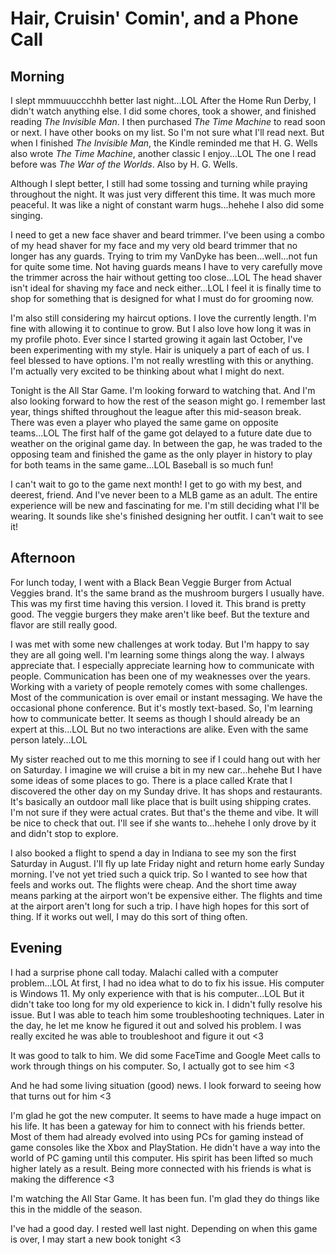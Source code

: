 # Hair, Cruisin' Comin', and a Phone Call

## Morning

I slept mmmuuuccchhh better last night...LOL After the Home Run Derby, I didn't watch anything else. I did some chores, took a shower, and finished reading *The Invisible Man*. I then purchased *The Time Machine* to read soon or next. I have other books on my list. So I'm not sure what I'll read next. But when I finished *The Invisible Man*, the Kindle reminded me that H. G. Wells also wrote *The Time Machine*, another classic I enjoy...LOL The one I read before was *The War of the Worlds*. Also by H. G. Wells.

Although I slept better, I still had some tossing and turning while praying throughout the night. It was just very different this time. It was much more peaceful. It was like a night of constant warm hugs...hehehe I also did some singing.

I need to get a new face shaver and beard trimmer. I've been using a combo of my head shaver for my face and my very old beard trimmer that no longer has any guards. Trying to trim my VanDyke has been...well...not fun for quite some time. Not having guards means I have to very carefully move the trimmer across the hair without getting too close...LOL The head shaver isn't ideal for shaving my face and neck either...LOL I feel it is finally time to shop for something that is designed for what I must do for grooming now.

I'm also still considering my haircut options. I love the currently length. I'm fine with allowing it to continue to grow. But I also love how long it was in my profile photo. Ever since I started growing it again last October, I've been experimenting with my style. Hair is uniquely a part of each of us. I feel blessed to have options. I'm not really wrestling with this or anything. I'm actually very excited to be thinking about what I might do next.

Tonight is the All Star Game. I'm looking forward to watching that. And I'm also looking forward to how the rest of the season might go. I remember last year, things shifted throughout the league after this mid-season break. There was even a player who played the same game on opposite teams...LOL The first half of the game got delayed to a future date due to weather on the original game day. In between the gap, he was traded to the opposing team and finished the game as the only player in history to play for both teams in the same game...LOL Baseball is so much fun!

I can't wait to go to the game next month! I get to go with my best, and deerest, friend. And I've never been to a MLB game as an adult. The entire experience will be new and fascinating for me. I'm still deciding what I'll be wearing. It sounds like she's finished designing her outfit. I can't wait to see it!

## Afternoon

For lunch today, I went with a Black Bean Veggie Burger from Actual Veggies brand. It's the same brand as the mushroom burgers I usually have. This was my first time having this version. I loved it. This brand is pretty good. The veggie burgers they make aren't like beef. But the texture and flavor are still really good.

I was met with some new challenges at work today. But I'm happy to say they are all going well. I'm learning some things along the way. I always appreciate that. I especially appreciate learning how to communicate with people. Communication has been one of my weaknesses over the years. Working with a variety of people remotely comes with some challenges. Most of the communication is over email or instant messaging. We have the occasional phone conference. But it's mostly text-based. So, I'm learning how to communicate better. It seems as though I should already be an expert at this...LOL But no two interactions are alike. Even with the same person lately...LOL

My sister reached out to me this morning to see if I could hang out with her on Saturday. I imagine we will cruise a bit in my new car...hehehe But I have some ideas of some places to go. There is a place called Krate that I discovered the other day on my Sunday drive. It has shops and restaurants. It's basically an outdoor mall like place that is built using shipping crates. I'm not sure if they were actual crates. But that's the theme and vibe. It will be nice to check that out. I'll see if she wants to...hehehe I only drove by it and didn't stop to explore.

I also booked a flight to spend a day in Indiana to see my son the first Saturday in August. I'll fly up late Friday night and return home early Sunday morning. I've not yet tried such a quick trip. So I wanted to see how that feels and works out. The flights were cheap. And the short time away means parking at the airport won't be expensive either. The flights and time at the airport aren't long for such a trip. I have high hopes for this sort of thing. If it works out well, I may do this sort of thing often.

## Evening

I had a surprise phone call today. Malachi called with a computer problem...LOL At first, I had no idea what to do to fix his issue. His computer is Windows 11. My only experience with that is his computer...LOL But it didn't take too long for my old experience to kick in. I didn't fully resolve his issue. But I was able to teach him some troubleshooting techniques. Later in the day, he let me know he figured it out and solved his problem. I was really excited he was able to troubleshoot and figure it out <3

It was good to talk to him. We did some FaceTime and Google Meet calls to work through things on his computer. So, I actually got to see him <3

And he had some living situation (good) news. I look forward to seeing how that turns out for him <3

I'm glad he got the new computer. It seems to have made a huge impact on his life. It has been a gateway for him to connect with his friends better. Most of them had already evolved into using PCs for gaming instead of game consoles like the Xbox and PlayStation. He didn't have a way into the world of PC gaming until this computer. His spirit has been lifted so much higher lately as a result. Being more connected with his friends is what is making the difference <3

I'm watching the All Star Game. It has been fun. I'm glad they do things like this in the middle of the season.

I've had a good day. I rested well last night. Depending on when this game is over, I may start a new book tonight <3
